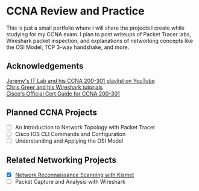 # CCNA Review and Practice
This is just a small portfolio where I will share the projects I create while studying for my CCNA exam. I plan to post writeups of Packet Tracer labs, Wireshark packet inspection, and explanations of networking concepts like the OSI Model, TCP 3-way handshake, and more.

## Acknowledgements
[Jeremy's IT Lab and his CCNA 200-301 playlist on YouTube](https://www.youtube.com/watch?v=H8W9oMNSuwo&list=PLxbwE86jKRgMpuZuLBivzlM8s2Dk5lXBQ)   
[Chris Greer and his Wireshark tutorials](https://www.youtube.com/c/ChrisGreer)   
[Cisco's Official Cert Guide for CCNA 200-301](https://www.ciscopress.com/store/ccna-200-301-official-cert-guide-library-9781587147142)

## Planned CCNA Projects

- [ ] An Introduction to Network Topology with Packet Tracer
- [ ] Cisco IOS CLI Commands and Configuration
- [ ] Understanding and Applying the OSI Model

## Related Networking Projects

- [x] [Network Reconnaissance Scanning with Kismet](https://github.com/SeanLehey/Network-Reconnaissance-Scanning-with-Kismet)
- [ ] Packet Capture and Analysis with Wireshark

